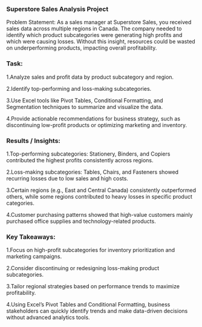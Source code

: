 ### Superstore Sales Analysis Project

Problem Statement:
As a sales manager at Superstore Sales, you received sales data across multiple regions in Canada. The company needed to identify which product subcategories were generating high profits and which were causing losses. Without this insight, resources could be wasted on underperforming products, impacting overall profitability.

### Task:

1.Analyze sales and profit data by product subcategory and region.

2.Identify top-performing and loss-making subcategories.

3.Use Excel tools like Pivot Tables, Conditional Formatting, and Segmentation techniques to summarize and visualize the data.

4.Provide actionable recommendations for business strategy, such as discontinuing low-profit products or optimizing marketing and inventory.

### Results / Insights:

1.Top-performing subcategories: Stationery, Binders, and Copiers contributed the highest profits consistently across regions.

2.Loss-making subcategories: Tables, Chairs, and Fasteners showed recurring losses due to low sales and high costs.

3.Certain regions (e.g., East and Central Canada) consistently outperformed others, while some regions contributed to heavy losses in specific product categories.

4.Customer purchasing patterns showed that high-value customers mainly purchased office supplies and technology-related products.

### Key Takeaways:

1.Focus on high-profit subcategories for inventory prioritization and marketing campaigns.

2.Consider discontinuing or redesigning loss-making product subcategories.

3.Tailor regional strategies based on performance trends to maximize profitability.

4.Using Excel’s Pivot Tables and Conditional Formatting, business stakeholders can quickly identify trends and make data-driven decisions without advanced analytics tools.
